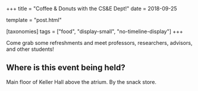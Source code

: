 +++
title = "Coffee & Donuts with the CS&E Dept!"
date = 2018-09-25

template = "post.html"

[taxonomies]
tags = ["food", "display-small", "no-timeline-display"]
+++

<!-- more -->

Come grab some refreshments and meet professors, researchers, advisors, and
other students!  

## Where is this event being held?  
Main floor of Keller Hall above the atrium. By the snack store. 
